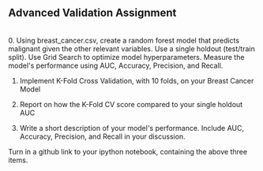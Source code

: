 ## Advanced Validation Assignment <br>
<br>
0.  Using breast_cancer.csv, create a random forest model that predicts malignant given the other relevant variables.  Use a single holdout (test/train split).  Use Grid Search to optimize model hyperparameters.  Measure the model's performance using AUC, Accuracy, Precision, and Recall.<br>

1.  Implement K-Fold Cross Validation, with 10 folds, on your Breast Cancer Model<br>

2.  Report on how the K-Fold CV score compared to your single holdout AUC<br>

3.  Write a short description of your model's performance.   Include AUC, Accuracy, Precision, and Recall in your discussion.<br>

Turn in a github link to your ipython notebook, containing the above three items.<br>